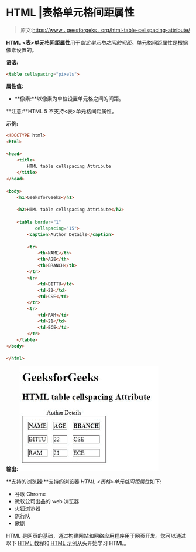 # HTML |表格单元格间距属性

> 原文:[https://www . geesforgeks . org/html-table-cellspacing-attribute/](https://www.geeksforgeeks.org/html-table-cellspacing-attribute/)

**HTML <表>单元格间距属性**用于*指定单元格之间的间距*。单元格间距属性是根据像素设置的。

**语法:**

```html
<table cellspacing="pixels">
```

**属性值:**

*   **像素:**以像素为单位设置单元格之间的间距。

**注意:**HTML 5 不支持<表>单元格间距属性。

**示例:**

```html
<!DOCTYPE html>
<html>

<head>
    <title>
        HTML table cellspacing Attribute
    </title>
</head>

<body>
    <h1>GeeksforGeeks</h1>

    <h2>HTML table cellspacing Attribute</h2>

    <table border="1" 
           cellspacing="15">
        <caption>Author Details</caption>

        <tr>
            <th>NAME</th>
            <th>AGE</th>
            <th>BRANCH</th>
        </tr>
        <tr>
            <td>BITTU</td>
            <td>22</td>
            <td>CSE</td>
        </tr>
        <tr>
            <td>RAM</td>
            <td>21</td>
            <td>ECE</td>
        </tr>
    </table>
</body>

</html>
```

**输出:**
![](img/4b2344af604be5a79aa8fad53f37b295.png)

**支持的浏览器:**支持的浏览器 *HTML <表格>单元格间距属性*如下:

*   谷歌 Chrome
*   微软公司出品的 web 浏览器
*   火狐浏览器
*   旅行队
*   歌剧

HTML 是网页的基础，通过构建网站和网络应用程序用于网页开发。您可以通过以下 [HTML 教程](https://www.geeksforgeeks.org/html-tutorials/)和 [HTML 示例](https://www.geeksforgeeks.org/html-examples/)从头开始学习 HTML。